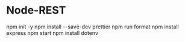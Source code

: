 # Node-REST

 npm init -y
 npm install --save-dev prettier
 npm run format
 npm install express
 npm start
 npm install dotenv